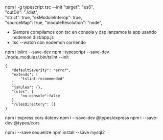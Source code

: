 npm i -g typescript
tsc --init
"target": "es6",   
"outDir": "./dist",  
"strict": true,
"esModuleInterop": true,    
"sourceMap": true, 
 "moduleResolution": "node", 

 * Siempre compilamos con tsc en consola y dsp lanzamos la app usando nodemon dist/app.js
* tsc --watch  con nodemon corriendo

 npm i tslint --save-dev
 npm i typescript --save-dev 
 ./node_modules/.bin/tslint --init

 ```
 {
    "defaultSeverity": "error",
    "extends": [
        "tslint:recommended"
    ],
    "jsRules": {},
    "rules": {
        "no-console":false
    },
    "rulesDirectory": []
}
 ```

npm i express cors dotenv 
npm i --save-dev @types/express 
npm i --save-dev @types/cors

npm i --save sequelize
npm install --save mysql2